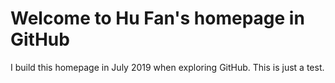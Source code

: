 # Welcome to Hu Fan's homepage in GitHub
I build this homepage in July 2019 when exploring GitHub.
This is just a test.
